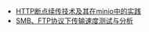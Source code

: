 - [HTTP断点续传技术及其在minio中的实践](report/HTTP_Range/HTTP_Range.md)
- [SMB、FTP协议下传输速度测试与分析](report/SMBvsFTP/SMBvsFTP.md)